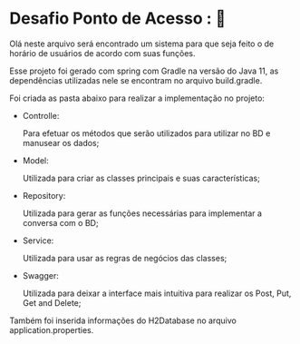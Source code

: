 # Desafio Ponto de Acesso : :office: 

Olá neste arquivo será encontrado um sistema para que seja feito o de horário de usuários de acordo com suas funções.

Esse projeto foi gerado com spring com Gradle na versão do Java 11, as dependências utilizadas nele se encontram no arquivo build.gradle.

Foi criada as pasta abaixo para realizar a implementação no projeto:

* Controlle:

   Para efetuar os métodos que serão utilizados para utilizar no BD e manusear os dados;

* Model:

  Utilizada para criar as classes principais e suas características;

* Repository:

  Utilizada para gerar as funções necessárias para implementar a conversa com o BD;

* Service:

  Utilizada para usar as regras de negócios das classes;

* Swagger:

  Utilizada para deixar a interface mais intuitiva para realizar os Post, Put, Get and Delete;

Também foi inserida informações do H2Database no arquivo application.properties.

